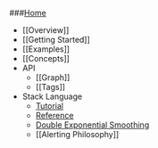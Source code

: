 ###[Home](Home)
* [[Overview]]
* [[Getting Started]]
* [[Examples]]
* [[Concepts]]
* API
  * [[Graph]]
  * [[Tags]]
* Stack Language
  * [Tutorial](Stack-Language)
  * [Reference](Stack-Language-Reference)
  * [Double Exponential Smoothing](DES)
  * [[Alerting Philosophy]]
